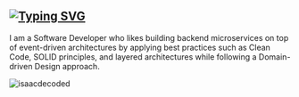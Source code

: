 [![Typing SVG](https://readme-typing-svg.demolab.com?font=Josefin+Sans&size=22&pause=1000&color=F7CE42&background=FFFFFF00&repeat=false&width=550&lines=Hello+there+%F0%9F%91%8B+I'm+Isaac)](https://git.io/typing-svg)
---

I am a Software Developer who likes building backend microservices on top of event-driven architectures by applying best practices such as Clean Code, SOLID principles, and layered architectures while following a Domain-driven Design approach.


<!--
**isaacdecoded/isaacdecoded** is a ✨ _special_ ✨ repository because its `README.md` (this file) appears on your GitHub profile.

Here are some ideas to get you started:

- 🔭 I’m currently working on ...
- 🌱 I’m currently learning ...
- 👯 I’m looking to collaborate on ...
- 🤔 I’m looking for help with ...
- 💬 Ask me about ...
- 📫 How to reach me: ...
- 😄 Pronouns: ...
- ⚡ Fun fact: ...
-->

<p><img align="left" src="https://github-readme-stats.vercel.app/api/top-langs?username=isaacdecoded&show_icons=true&locale=en&layout=compact" alt="isaacdecoded" /></p>





